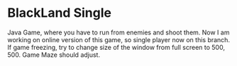 # BlackLand Single

Java Game, where you have to run from enemies and shoot them. Now I am working on online version of this game, so single player now on this branch.
If game freezing, try to change size of the window from full screen to 500, 500. Game Maze should adjust.